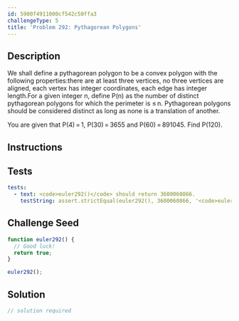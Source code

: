 ```yaml
---
id: 5900f4911000cf542c50ffa3
challengeType: 5
title: 'Problem 292: Pythagorean Polygons'
---
```


## Description
<section id='description'>
We shall define a pythagorean polygon  to be a convex polygon with the following properties:there are at least three vertices,
no three vertices are aligned,
each vertex has integer coordinates,
each edge has integer length.For a given integer n, define P(n) as the number of distinct pythagorean polygons for which the perimeter is ≤ n.
Pythagorean polygons should be considered distinct as long as none is a translation of another.

You are given that P(4) = 1, P(30) = 3655 and P(60) = 891045.
Find P(120).
</section>

## Instructions
<section id='instructions'>

</section>

## Tests
<section id='tests'>

```yml
tests:
  - text: <code>euler292()</code> should return 3600060866.
    testString: assert.strictEqual(euler292(), 3600060866, '<code>euler292()</code> should return 3600060866.');

```

</section>

## Challenge Seed
<section id='challengeSeed'>

<div id='js-seed'>

```js
function euler292() {
  // Good luck!
  return true;
}

euler292();
```

</div>



</section>

## Solution
<section id='solution'>

```js
// solution required
```
</section>
